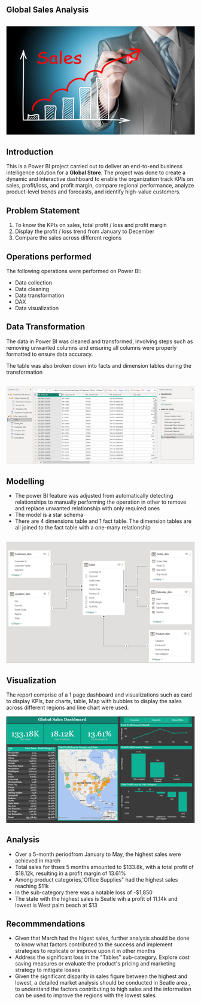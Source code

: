 ## Global Sales Analysis

![](CGsales.png)
---

## Introduction
This is a Power BI project carried out to deliver an end-to-end business intelligence solution for a **Global Store**. The project was done to create a dynamic and interactive dashboard to enable the organization track KPIs on sales, profit/loss, and profit margin, compare regional performance, analyze product-level trends and forecasts, and identify high-value customers.

## Problem Statement
1.	To know the KPIs on sales, total profit / loss and profit margin
2.	Display the profit / loss trend from January to December
3.	Compare the sales across different regions

## Operations performed
The following operations were performed on Power BI:
- Data collection
- Data cleaning
- Data transformation
- DAX
- Data visualization

## Data Transformation

The data in Power BI was cleaned and transformed, involving steps such as removing unwanted columns and ensuring all columns were properly formatted to ensure data accuracy.

The table was also broken down into facts and dimension tables during the transformation


![](CGtransformation.png)
---
## Modelling
- The power BI feature was adjusted from automatically detecting relationships to manually performing the operation in other to remove and replace unwanted relationship with only required ones
- The model is a star schema
- There are 4 dimensions table and 1 fact table. The dimension tables are all joined to the fact table with a one-many relationship

![](CGModelling.png)
---

## Visualization

The report comprise of a 1 page dashboard and visualizations such as card to display KPIs, bar charts, table, Map with bubbles to display the sales across different regions and line chart were used.


![](CGdashboard.png)

## Analysis
- Over a 5-month periodfrom January to May, the highest sales were achieved in march
- Total sales for thses 5 months amounted to $133.8k, with a total profit of $18.12k, resulting in a profit margin of 13.61%
- Among product categories,'Office Supplies" had the highest sales reaching $11k
- In the sub-category there was a notable loss of -$1,850
- The state with the highest sales is Seatle wih a profit of 11.14k and lowest is West palm beach at $13

## Recommmendations
- Given that March had the higest sales, further analysis should be done to know what factors contributed to the success and implement strategies to replicate or improve upon it in other months
- Address the significant loss in the "Tables" sub-category. Explore cost saving measures or evaluate the product's pricing and marketing strategy to mitigate losses
- Given the significant disparity in sales figure between the highest and lowest, a detailed market analysis should be conducted in Seatle area , to understand the factors contributing to high sales and the information can be used to improve the regions with the lowest sales.




